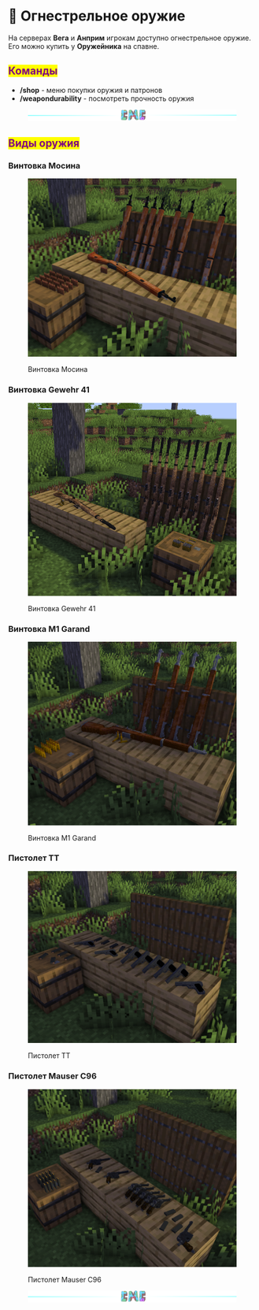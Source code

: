 # 🔫 Огнестрельное оружие

На серверах **Вега** и **Анприм** игрокам доступно огнестрельное оружие. Его можно купить у **Оружейника** на спавне.

## <mark style="color:purple;">Команды</mark>

* **/shop** - меню покупки оружия и патронов
* **/weapondurability** - посмотреть прочность оружия

<figure><img src="../.gitbook/assets/gitlab_hr7.svg" alt=""><figcaption></figcaption></figure>

## <mark style="color:purple;">Виды оружия</mark>

### Винтовка Мосина

<figure><img src="../.gitbook/assets/mosin_3.png" alt=""><figcaption><p>Винтовка Мосина</p></figcaption></figure>

### Винтовка Gewehr 41

<figure><img src="../.gitbook/assets/gever_4.png" alt=""><figcaption><p>Винтовка Gewehr 41</p></figcaption></figure>

### Винтовка M1 Garand

<figure><img src="../.gitbook/assets/garant_1.png" alt=""><figcaption><p>Винтовка M1 Garand</p></figcaption></figure>

### Пистолет ТТ

<figure><img src="../.gitbook/assets/TT_1 (1).png" alt=""><figcaption><p>Пистолет ТТ</p></figcaption></figure>

### Пистолет Mauser C96

<figure><img src="../.gitbook/assets/mauzer (1).png" alt=""><figcaption><p>Пистолет Mauser C96</p></figcaption></figure>

<figure><img src="../.gitbook/assets/gitlab_hr7.svg" alt=""><figcaption></figcaption></figure>
